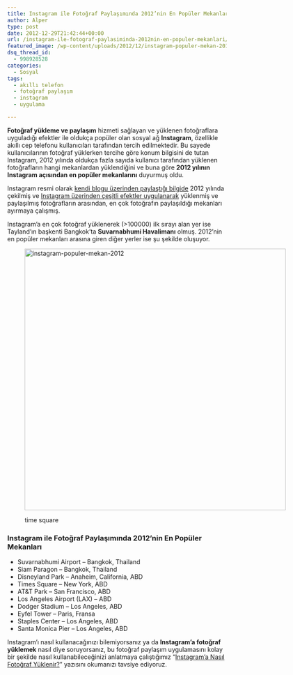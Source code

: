 ```yaml
---
title: Instagram ile Fotoğraf Paylaşımında 2012’nin En Popüler Mekanları
author: Alper
type: post
date: 2012-12-29T21:42:44+00:00
url: /instagram-ile-fotograf-paylasiminda-2012nin-en-populer-mekanlari/
featured_image: /wp-content/uploads/2012/12/instagram-populer-mekan-2012-100x100.jpg
dsq_thread_id:
  - 998928528
categories:
  - Sosyal
tags:
  - akıllı telefon
  - fotoğraf paylaşım
  - instagram
  - uygulama

---
```

**Fotoğraf yükleme ve paylaşım** hizmeti sağlayan ve yüklenen fotoğraflara uyguladığı efektler ile oldukça popüler olan sosyal ağ **Instagram**, özellikle akıllı cep telefonu kullanıcıları tarafından tercih edilmektedir. Bu sayede kullanıcılarının fotoğraf yüklerken tercihe göre konum bilgisini de tutan Instagram, 2012 yılında oldukça fazla sayıda kullanıcı tarafından yüklenen fotoğrafların hangi mekanlardan yüklendiğini ve buna göre **2012 yılının Instagram açısından en popüler mekanlarını** duyurmuş oldu.

Instagram resmi olarak <a href="https://blog.instagram.com/post/38962824191/2012s-most-popular-locations-on-instagram-what" target="_blank" class="broken_link">kendi blogu üzerinden paylaştığı bilgide</a> 2012 yılında çekilmiş ve [Instagram üzerinden çeşitli efektler uygulanarak][1] yüklenmiş ve paylaşılmış fotoğrafların arasından, en çok fotoğrafın paylaşıldığı mekanları ayırmaya çalışmış.

Instagram&#8217;a en çok fotoğraf yüklenerek (>100000) ilk sırayı alan yer ise Tayland&#8217;ın başkenti Bangkok&#8217;ta **Suvarnabhumi Havalimanı** olmuş. 2012&#8217;nin en popüler mekanları arasına giren diğer yerler ise şu şekilde oluşuyor.<figure id="attachment_10252" aria-describedby="caption-attachment-10252" style="width: 600px" class="wp-caption aligncenter">

<img class="size-full wp-image-10252" alt="instagram-populer-mekan-2012" src="https://www.murekkep.org/wp-content/uploads/2012/12/instagram-populer-mekan-2012.jpg" width="600" height="600" srcset="https://www.murekkep.org/wp-content/uploads/2012/12/instagram-populer-mekan-2012.jpg 600w, https://www.murekkep.org/wp-content/uploads/2012/12/instagram-populer-mekan-2012-150x150.jpg 150w, https://www.murekkep.org/wp-content/uploads/2012/12/instagram-populer-mekan-2012-250x250.jpg 250w, https://www.murekkep.org/wp-content/uploads/2012/12/instagram-populer-mekan-2012-400x400.jpg 400w, https://www.murekkep.org/wp-content/uploads/2012/12/instagram-populer-mekan-2012-100x100.jpg 100w, https://www.murekkep.org/wp-content/uploads/2012/12/instagram-populer-mekan-2012-50x50.jpg 50w, https://www.murekkep.org/wp-content/uploads/2012/12/instagram-populer-mekan-2012-200x200.jpg 200w, https://www.murekkep.org/wp-content/uploads/2012/12/instagram-populer-mekan-2012-305x305.jpg 305w" sizes="(max-width: 600px) 100vw, 600px" /> <figcaption id="caption-attachment-10252" class="wp-caption-text">time square</figcaption></figure> 

### Instagram ile Fotoğraf Paylaşımında 2012&#8217;nin En Popüler Mekanları

  * Suvarnabhumi Airport &#8211; Bangkok, Thailand
  * Siam Paragon &#8211; Bangkok, Thailand
  * Disneyland Park &#8211; Anaheim, California, ABD
  * Times Square &#8211; New York, ABD
  * AT&T Park &#8211; San Francisco, ABD
  * Los Angeles Airport (LAX) – ABD
  * Dodger Stadium &#8211; Los Angeles, ABD
  * Eyfel Tower &#8211; Paris, Fransa
  * Staples Center &#8211; Los Angeles, ABD
  * Santa Monica Pier &#8211; Los Angeles, ABD

Instagram’ı nasıl kullanacağınızı bilemiyorsanız ya da **Instagram’a fotoğraf yüklemek** nasıl diye soruyorsanız, bu fotoğraf paylaşım uygulamasını kolay bir şekilde nasıl kullanabileceğinizi anlatmaya çalıştığımız &#8220;[Instagram’a Nasıl Fotoğraf Yüklenir?][2]&#8221; yazısını okumanızı tavsiye ediyoruz.

 [1]: https://www.murekkep.org/instagram-fotograf-efekti-9275 "instagram fotoğraf efekti"
 [2]: https://www.murekkep.org/instagrama-nasil-fotograf-yuklenir-9767 "instagram fotograf yukleme"